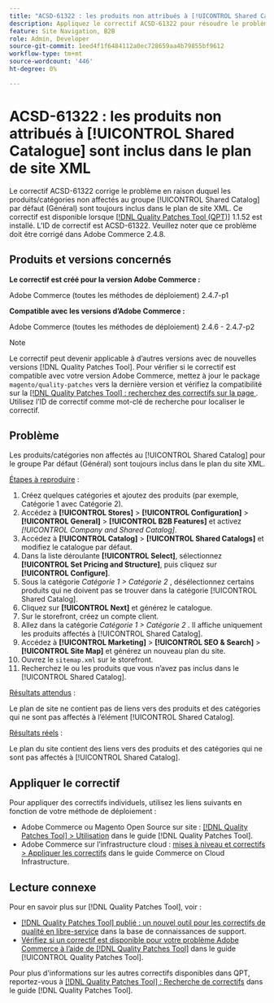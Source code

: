 ```yaml
---
title: "ACSD-61322 : les produits non attribués à [!UICONTROL Shared Catalogue] sont inclus dans le plan de site XML"
description: Appliquez le correctif ACSD-61322 pour résoudre le problème Adobe Commerce en raison duquel les produits/catégories non affectés au groupe [!UICONTROL Shared Catalog] par défaut (général) sont toujours inclus dans le plan de site XML.
feature: Site Navigation, B2B
role: Admin, Developer
source-git-commit: 1eed4f1f6484112a0ec728659aa4b79855bf9612
workflow-type: tm+mt
source-wordcount: '446'
ht-degree: 0%

---
```


# ACSD-61322 : les produits non attribués à [!UICONTROL Shared Catalogue] sont inclus dans le plan de site XML

Le correctif ACSD-61322 corrige le problème en raison duquel les produits/catégories non affectés au groupe [!UICONTROL Shared Catalog] par défaut (Général) sont toujours inclus dans le plan de site XML. Ce correctif est disponible lorsque [[!DNL Quality Patches Tool (QPT)]](https://experienceleague.adobe.com/en/docs/commerce-knowledge-base/kb/announcements/commerce-announcements/magento-quality-patches-released-new-tool-to-self-serve-quality-patches) 1.1.52 est installé. L’ID de correctif est ACSD-61322. Veuillez noter que ce problème doit être corrigé dans Adobe Commerce 2.4.8.

## Produits et versions concernés

**Le correctif est créé pour la version Adobe Commerce :**

Adobe Commerce (toutes les méthodes de déploiement) 2.4.7-p1

**Compatible avec les versions d’Adobe Commerce :**

Adobe Commerce (toutes les méthodes de déploiement) 2.4.6 - 2.4.7-p2

>[!NOTE]
>
>Le correctif peut devenir applicable à d’autres versions avec de nouvelles versions [!DNL Quality Patches Tool]. Pour vérifier si le correctif est compatible avec votre version Adobe Commerce, mettez à jour le package `magento/quality-patches` vers la dernière version et vérifiez la compatibilité sur la [[!DNL Quality Patches Tool] : recherchez des correctifs sur la page ](https://experienceleague.adobe.com/tools/commerce-quality-patches/index.html). Utilisez l’ID de correctif comme mot-clé de recherche pour localiser le correctif.

## Problème

Les produits/catégories non affectés au [!UICONTROL Shared Catalog] pour le groupe Par défaut (Général) sont toujours inclus dans le plan du site XML.

<u>Étapes à reproduire</u> :

1. Créez quelques catégories et ajoutez des produits (par exemple, Catégorie 1 avec Catégorie 2).
1. Accédez à **[!UICONTROL Stores]** > **[!UICONTROL Configuration]** > **[!UICONTROL General]** > **[!UICONTROL B2B Features]** et activez *[!UICONTROL Company and Shared Catalog]*.
1. Accédez à **[!UICONTROL Catalog]** > **[!UICONTROL Shared Catalogs]** et modifiez le catalogue par défaut.
1. Dans la liste déroulante **[!UICONTROL Select]**, sélectionnez **[!UICONTROL Set Pricing and Structure]**, puis cliquez sur **[!UICONTROL Configure]**.
1. Sous la catégorie *Catégorie 1 > Catégorie 2* , désélectionnez certains produits qui ne doivent pas se trouver dans la catégorie [!UICONTROL Shared Catalog].
1. Cliquez sur **[!UICONTROL Next]** et générez le catalogue.
1. Sur le storefront, créez un compte client.
1. Allez dans la catégorie *Catégorie 1 > Catégorie 2* . Il affiche uniquement les produits affectés à [!UICONTROL Shared Catalog].
1. Accédez à **[!UICONTROL Marketing]** > **[!UICONTROL SEO & Search]** > **[!UICONTROL Site Map]** et générez un nouveau plan du site.
1. Ouvrez le `sitemap.xml` sur le storefront.
1. Recherchez le ou les produits que vous n’avez pas inclus dans le [!UICONTROL Shared Catalog].

<u>Résultats attendus</u> :

Le plan de site ne contient pas de liens vers des produits et des catégories qui ne sont pas affectés à l’élément [!UICONTROL Shared Catalog].

<u>Résultats réels</u> :

Le plan du site contient des liens vers des produits et des catégories qui ne sont pas affectés à [!UICONTROL Shared Catalog].

## Appliquer le correctif

Pour appliquer des correctifs individuels, utilisez les liens suivants en fonction de votre méthode de déploiement :

* Adobe Commerce ou Magento Open Source sur site : [[!DNL Quality Patches Tool] > Utilisation](/help/tools/quality-patches-tool/usage.md) dans le guide [!DNL Quality Patches Tool].
* Adobe Commerce sur l’infrastructure cloud : [mises à niveau et correctifs > Appliquer les correctifs](https://experienceleague.adobe.com/docs/commerce-cloud-service/user-guide/develop/upgrade/apply-patches.html) dans le guide Commerce on Cloud Infrastructure.

## Lecture connexe

Pour en savoir plus sur [!DNL Quality Patches Tool], voir :

* [[!DNL Quality Patches Tool] publié : un nouvel outil pour les correctifs de qualité en libre-service](https://experienceleague.adobe.com/en/docs/commerce-knowledge-base/kb/announcements/commerce-announcements/magento-quality-patches-released-new-tool-to-self-serve-quality-patches) dans la base de connaissances de support.
* [Vérifiez si un correctif est disponible pour votre problème Adobe Commerce à l’aide de  [!DNL Quality Patches Tool]](/help/tools/quality-patches-tool/patches-available-in-qpt/check-patch-for-magento-issue-with-magento-quality-patches.md) dans le guide [!UICONTROL Quality Patches Tool].


Pour plus d&#39;informations sur les autres correctifs disponibles dans QPT, reportez-vous à [[!DNL Quality Patches Tool] : Recherche de correctifs](https://experienceleague.adobe.com/tools/commerce-quality-patches/index.html) dans le guide [!DNL Quality Patches Tool].